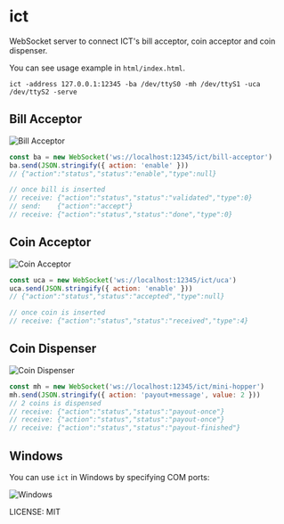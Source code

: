 # ict

WebSocket server to connect ICT's bill acceptor, coin acceptor and coin dispenser.

You can see usage example in `html/index.html`.

```
ict -address 127.0.0.1:12345 -ba /dev/ttyS0 -mh /dev/ttyS1 -uca /dev/ttyS2 -serve
```

## Bill Acceptor

![Bill Acceptor](https://user-images.githubusercontent.com/1284703/87120763-d499b880-c2b3-11ea-8744-54605eecb461.gif)

```js
const ba = new WebSocket('ws://localhost:12345/ict/bill-acceptor')
ba.send(JSON.stringify({ action: 'enable' }))
// {"action":"status","status":"enable","type":null}

// once bill is inserted
// receive: {"action":"status","status":"validated","type":0}
// send:    {"action":"accept"}
// receive: {"action":"status","status":"done","type":0}
```

## Coin Acceptor

![Coin Acceptor](https://user-images.githubusercontent.com/1284703/87120765-d5324f00-c2b3-11ea-832c-876f215e5c69.gif)

```js
const uca = new WebSocket('ws://localhost:12345/ict/uca')
uca.send(JSON.stringify({ action: 'enable' }))
// {"action":"status","status":"accepted","type":null}

// once coin is inserted
// receive: {"action":"status","status":"received","type":4}
```

## Coin Dispenser

![Coin Dispenser](https://user-images.githubusercontent.com/1284703/87120761-d2cff500-c2b3-11ea-8f70-161141ebe09c.gif)

```js
const mh = new WebSocket('ws://localhost:12345/ict/mini-hopper')
mh.send(JSON.stringify({ action: 'payout+message', value: 2 }))
// 2 coins is dispensed
// receive: {"action":"status","status":"payout-once"}
// receive: {"action":"status","status":"payout-once"}
// receive: {"action":"status","status":"payout-finished"}
```

## Windows

You can use `ict` in Windows by specifying COM ports:

![Windows](https://user-images.githubusercontent.com/1284703/87120788-e713f200-c2b3-11ea-81b5-07c7c0d87d59.png)

LICENSE: MIT
